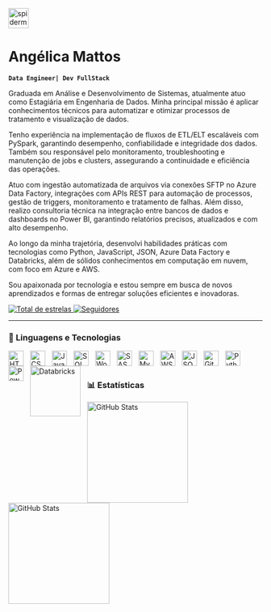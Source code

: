 <img width="40" height="40" src="https://img.icons8.com/office/40/spiderman-head--v1.png" alt="spiderman-head--v1"/> <h1>Angélica Mattos</h1> **`Data Engineer| Dev FullStack`**

Graduada em Análise e Desenvolvimento de Sistemas, atualmente atuo como Estagiária em Engenharia de Dados. Minha principal missão é aplicar conhecimentos técnicos para automatizar e otimizar processos de tratamento e visualização de dados.

Tenho experiência na implementação de fluxos de ETL/ELT escaláveis com PySpark, garantindo desempenho, confiabilidade e integridade dos dados. Também sou responsável pelo monitoramento, troubleshooting e manutenção de jobs e clusters, assegurando a continuidade e eficiência das operações.

Atuo com ingestão automatizada de arquivos via conexões SFTP no Azure Data Factory, integrações com APIs REST para automação de processos, gestão de triggers, monitoramento e tratamento de falhas. Além disso, realizo consultoria técnica na integração entre bancos de dados e dashboards no Power BI, garantindo relatórios precisos, atualizados e com alto desempenho.

Ao longo da minha trajetória, desenvolvi habilidades práticas com tecnologias como Python, JavaScript, JSON, Azure Data Factory e Databricks, além de sólidos conhecimentos em computação em nuvem, com foco em Azure e AWS.

Sou apaixonada por tecnologia e estou sempre em busca de novos aprendizados e formas de entregar soluções eficientes e inovadoras.


<p>
    <a href="https://github.com/AngelMtts?tab=repositories&sort=stargazers">
        <img 
            alt="Total de estrelas" 
            title="Total de estrelas GitHub" 
            src="https://custom-icon-badges.demolab.com/github/stars/AngelMtts?color=55960c&style=for-the-badge&labelColor=488207&logo=star&label=estrelas"
        />
    </a>
    <a href="https://github.com/AngelMtts?tab=followers">
        <img 
            alt="Seguidores" 
            title="Me siga no GitHub" 
            src="https://custom-icon-badges.demolab.com/github/followers/AngelMtts?color=236ad3&labelColor=1155ba&style=for-the-badge&logo=github&label=Seguidores&logoColor=white"
        />
    </a>
</p>

---

### 🤖 Linguagens e Tecnologias

<img 
    align="left" 
    alt="HTML"
    title="HTML" 
    width="30px" 
    style="padding-right: 10px;" 
    src="https://cdn.jsdelivr.net/gh/devicons/devicon@latest/icons/html5/html5-original.svg" 
/>
<img 
    align="left" 
    alt="CSS" 
    title="CSS"
    width="30px" 
    style="padding-right: 10px;" 
    src="https://cdn.jsdelivr.net/gh/devicons/devicon@latest/icons/css3/css3-original.svg" 
/>
<img 
    align="left" 
    alt="JavaScript" 
    title="JavaScript"
    width="30px" 
    style="padding-right: 10px;" 
    src="https://cdn.jsdelivr.net/gh/devicons/devicon@latest/icons/javascript/javascript-original.svg" 
/>
<img 
    align="left" 
    alt="SQL"
    title="SQL" 
    width="30px" 
    style="padding-right: 10px;" 
    src="https://cdn.jsdelivr.net/gh/devicons/devicon@latest/icons/azuresqldatabase/azuresqldatabase-original.svg" 
/>

<img 
    align="left" 
    alt="WordPress" 
    title="WordPress"
    width="30px" 
    style="padding-right: 10px;" 
    src="https://cdn.jsdelivr.net/gh/devicons/devicon@latest/icons/wordpress/wordpress-original.svg" 
  />
          
<img 
    align="left" 
    alt="SASS" 
    title="SASS"
    width="30px" 
    style="padding-right: 10px;" 
    src="https://cdn.jsdelivr.net/gh/devicons/devicon@latest/icons/sass/sass-original.svg" 
/>
<img 
    align="left" 
    alt="MySQL" 
    title="MySQL"
    width="30px" 
    style="padding-right: 10px;" 
    src="https://cdn.jsdelivr.net/gh/devicons/devicon@latest/icons/mysql/mysql-original-wordmark.svg"
  />
          
<img 
    align="left" 
    alt="AWS" 
    title="AWS"
    width="30px" 
    style="padding-right: 10px;" 
    src="https://cdn.jsdelivr.net/gh/devicons/devicon@latest/icons/amazonwebservices/amazonwebservices-original-wordmark.svg" 
  />
          
<img 
    align="left" 
    alt="JSON" 
    title="JSON"
    width="30px" 
    style="padding-right: 10px;" 
    src="https://cdn.jsdelivr.net/gh/devicons/devicon@latest/icons/json/json-original.svg" 
  />
<img 
    align="left" 
    alt="Git" 
    title="Git"
    width="30px" 
    style="padding-right: 10px;" 
    src="https://cdn.jsdelivr.net/gh/devicons/devicon@latest/icons/git/git-original.svg" 
/>
<img 
    align="left" 
    alt="Python" 
    title="Python"
    width="30px" 
    style="padding-right: 10px;" 
    src="https://cdn.jsdelivr.net/gh/devicons/devicon@latest/icons/python/python-original.svg" 
/>

<img
    align = "left"
    alt = "PowerBI"
    title = "PowerBI"
    width = "30px"
    style = "padding-right: 10px;"
    src = "https://img.icons8.com/?size=100&id=3sGOUDo9nJ4k&format=png&color=000000"
/>
<img
    align = "left"
    alt = "Databricks"
    title = "Databricks"
    width = "100px"
    style = "padding-right: 10px;"
    src = "https://companieslogo.com/img/orig/databricks_BIG-3be0f84a.png?t=1720244494"
/>
<br/>
<br/>

### 📊 Estatísticas

<p>
  <img 
    align="left" 
    alt="GitHub Stats" 
    height="200" 
    style="padding-right: 10px;" 
    src="https://github-readme-stats.vercel.app/api?username=AngelMtts&show_icons=true&theme=tokyonight&include_all_commits=true&locale=pt-br" 
  />

<img 
      align="left" 
      alt="GitHub Stats" 
      height="200" 
      src="https://github-readme-stats.vercel.app/api/top-langs/?username=AngelMtts&theme=tokyonight&layout=compact&custom_title=Tecnologias&langs_count=9" 
  />

</p>
